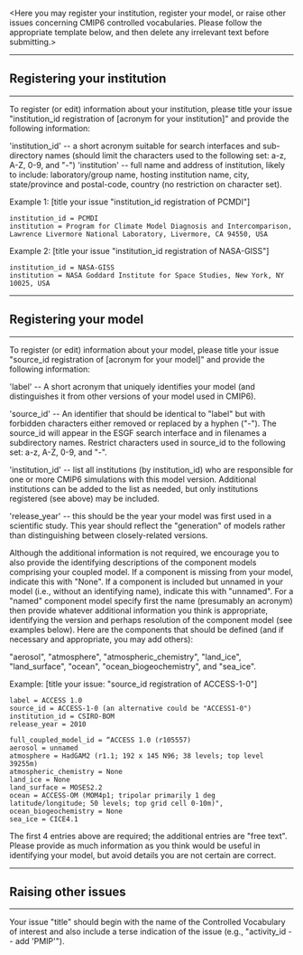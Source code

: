 <Here you may register your institution, register your model, or raise other issues concerning CMIP6 controlled vocabularies.  Please follow the appropriate template below, and then delete any irrelevant text before submitting.>

*********************************************
## Registering your institution
*********************************************

To register (or edit) information about your institution, please title your issue "institution_id registration of [acronym for your institution]" and  provide the following information:

'institution_id'  -- a short acronym suitable for search interfaces and sub-directory names (should limit the characters used to the following set: a-z, A-Z, 0-9, and "-")
'institution' -- full name and address of institution, likely to include: laboratory/group name, hosting institution name, city, state/province and postal-code, country  (no restriction on character set).

Example 1:
[title your issue "institution_id registration of PCMDI"]

    institution_id = PCMDI
    institution = Program for Climate Model Diagnosis and Intercomparison, Lawrence Livermore National Laboratory, Livermore, CA 94550, USA
    
Example 2:
[title your issue "institution_id registration of NASA-GISS"]

    institution_id = NASA-GISS
    institution = NASA Goddard Institute for Space Studies, New York, NY 10025, USA 

*********************************************
## Registering your model
*********************************************

To register (or edit) information about your model, please title your issue "source_id registration of [acronym for your model]" and  provide the following information:

'label' -- A short acronym that uniquely identifies your model (and distinguishes it from other versions of your model used in CMIP6).

'source_id' -- An identifier that should be identical to "label" but with forbidden characters either removed or replaced by a hyphen ("-").  The source_id will appear in the ESGF search interface and in filenames a subdirectory names.  Restrict characters used in source_id to the following set:  a-z, A-Z, 0-9, and "-".

'institution_id' -- list all institutions (by institution_id) who are responsible for one or more CMIP6 simulations with this model version.  Additional institutions can be added to the list as needed, but only institutions registered (see above) may be included.

'release_year' -- this should be the year your model was first used in a scientific study.  This year should reflect the "generation" of models rather than distinguishing between closely-related versions.

Although the additional information is not required, we encourage you to also provide the identifying descriptions of the component models comprising your coupled model.  If a component is missing from your model, indicate this with "None".  If a component is included but unnamed in your model (i.e., without an identifying name), indicate this with "unnamed".  For a "named" component model specify first the name (presumably an acronym) then provide whatever additional information you think is appropriate, identifying the version and perhaps resolution of the component model (see examples below).  Here are the components that should be defined (and if necessary and appropriate, you may add others):

"aerosol", "atmosphere", "atmospheric_chemistry", "land_ice", "land_surface", "ocean", "ocean_biogeochemistry", and "sea_ice".

Example:
[title your issue: "source_id registration of ACCESS-1-0"]

    label = ACCESS 1.0
    source_id = ACCESS-1-0 (an alternative could be "ACCESS1-0")
    institution_id = CSIRO-BOM
    release_year = 2010

    full_coupled_model_id = “ACCESS 1.0 (r105557)
    aerosol = unnamed
    atmosphere = HadGAM2 (r1.1; 192 x 145 N96; 38 levels; top level 39255m)
    atmospheric_chemistry = None
    land_ice = None
    land_surface = MOSES2.2
    ocean = ACCESS-OM (MOM4p1; tripolar primarily 1 deg latitude/longitude; 50 levels; top grid cell 0-10m)",
    ocean_biogeochemistry = None
    sea_ice = CICE4.1 
    
The first 4 entries above are required; the additional entries are "free text".  Please provide as much information as you think would be useful in identifying your model, but avoid details you are not certain are correct.

*********************************************
## Raising other issues
*********************************************

Your issue "title" should begin with the name of the Controlled Vocabulary of interest and also include a terse indication of the issue (e.g., "activity_id -- add 'PMIP'"). 

